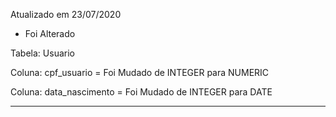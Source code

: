 Atualizado em 23/07/2020

* Foi Alterado

Tabela: Usuario

Coluna: cpf_usuario
= Foi Mudado de INTEGER para NUMERIC

Coluna: data_nascimento
= Foi Mudado de INTEGER para DATE

---------------------------------

